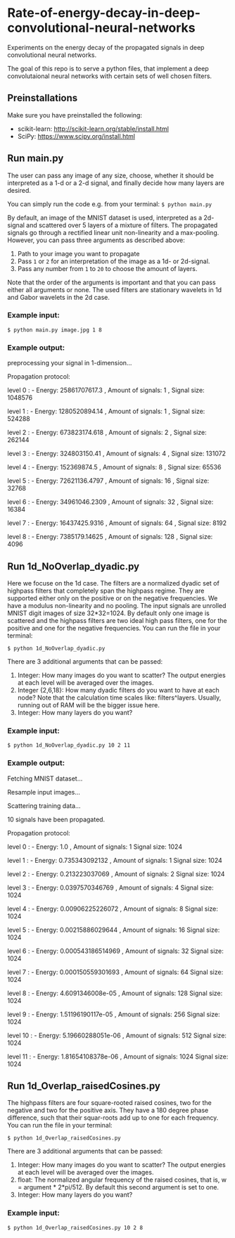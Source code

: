 # Rate-of-energy-decay-in-deep-convolutional-neural-networks
Experiments on the energy decay of the propagated signals in deep convolutional neural networks.

The goal of this repo is to serve a python files, that implement a deep convolutaional neural networks with certain sets of well chosen filters. 

## Preinstallations

Make sure you have preinstalled the following:

  - scikit-learn:   http://scikit-learn.org/stable/install.html
  - SciPy:    https://www.scipy.org/install.html

## Run main.py

The user can pass any image of any size, choose, whether it should be interpreted as a 1-d or a 2-d signal, and finally decide how many layers are desired.
  
You can simply run the code e.g. from your terminal:
```$ python main.py ```

By default, an image of the MNIST dataset is used, interpreted as a 2d-signal and scattered over 5 layers of a mixture of filters. The propagated signals go through a rectified linear unit non-linearity and a max-pooling. However, you can pass three arguments as described above:
  1. Path to your image you want to propagate
  
  2. Pass ``` 1 ``` or ``` 2 ``` for an interpretation of the image as a 1d- or 2d-signal.
  
  3. Pass any number from ``` 1 ``` to ``` 20 ``` to choose the amount of layers.
  
Note that the order of the arguments is important and that you can pass either all arguments or none. The used filters are stationary wavelets in 1d and Gabor wavelets in the 2d case.

### Example input:

```$ python main.py image.jpg 1 8```

### Example output: 

preprocessing your signal in 1-dimension...

Propagation protocol:

level  0 : - Energy: 25861707617.3 , Amount of signals: 1 , Signal size: 1048576

level  1 : - Energy: 1280520894.14 , Amount of signals: 1 , Signal size: 524288

level  2 : - Energy: 673823174.618 , Amount of signals: 2 , Signal size: 262144

level  3 : - Energy: 324803150.41 , Amount of signals: 4 , Signal size: 131072

level  4 : - Energy: 152369874.5 , Amount of signals: 8 , Signal size: 65536

level  5 : - Energy: 72621136.4797 , Amount of signals: 16 , Signal size: 32768

level  6 : - Energy: 34961046.2309 , Amount of signals: 32 , Signal size: 16384

level  7 : - Energy: 16437425.9316 , Amount of signals: 64 , Signal size: 8192

level  8 : - Energy: 7385179.14625 , Amount of signals: 128 , Signal size: 4096

## Run 1d_NoOverlap_dyadic.py

Here we focuse on the 1d case. The filters are a normalized dyadic set of highpass filters that completely span the highpass regime. They are supported either only on the positive or on the negative frequencies. We have a modulus non-linearity and no pooling. The input signals are unrolled MNIST digit images of size 32*32=1024. By default only one image is scattered and the highpass filters are two ideal high pass filters, one for the positive and one for the negative frequencies. You can run the file in your terminal: 

```$ python 1d_NoOverlap_dyadic.py ```

There are 3 additional arguments that can be passed: 

1. Integer: How many images do you want to scatter? The output energies at each level will be averaged over the images.
2. Integer {2,6,18}: How many dyadic filters do you want to have at each node? Note that the calculation time scales like: filters^layers. Usually, running out of RAM will be the bigger issue here.
3. Integer: How many layers do you want?

### Example input:

```$ python 1d_NoOverlap_dyadic.py 10 2 11```

### Example output: 

Fetching MNIST dataset...

Resample input images...

Scattering training data...

10  signals have been propagated.

Propagation protocol:

level  0 : - Energy: 1.0 , Amount of signals: 1  Signal size: 1024

level  1 : - Energy: 0.735343092132 , Amount of signals: 1  Signal size: 1024

level  2 : - Energy: 0.213223037069 , Amount of signals: 2  Signal size: 1024

level  3 : - Energy: 0.0397570346769 , Amount of signals: 4  Signal size: 1024

level  4 : - Energy: 0.00906225226072 , Amount of signals: 8  Signal size: 1024

level  5 : - Energy: 0.00215886029644 , Amount of signals: 16  Signal size: 1024

level  6 : - Energy: 0.000543186514969 , Amount of signals: 32  Signal size: 1024

level  7 : - Energy: 0.000150559301693 , Amount of signals: 64  Signal size: 1024

level  8 : - Energy: 4.6091346008e-05 , Amount of signals: 128  Signal size: 1024

level  9 : - Energy: 1.51196190117e-05 , Amount of signals: 256  Signal size: 1024

level  10 : - Energy: 5.19660288051e-06 , Amount of signals: 512  Signal size: 1024

level  11 : - Energy: 1.81654108378e-06 , Amount of signals: 1024  Signal size: 1024

## Run 1d_Overlap_raisedCosines.py

The highpass filters are four square-rooted raised cosines, two for the negative and two for the positive axis. They have a 180 degree phase difference, such that their squar-roots add up to one for each frequency. You can run the file in your terminal: 

```$ python 1d_Overlap_raisedCosines.py ```

There are 3 additional arguments that can be passed: 

1. Integer: How many images do you want to scatter? The output energies at each level will be averaged over the images.
2. float: The normalized angular frequency of the raised cosines, that is, w = argument * 2*pi/512. By default this second argument is set to one.
3. Integer: How many layers do you want?

### Example input:

```$ python 1d_Overlap_raisedCosines.py 10 2 8```
